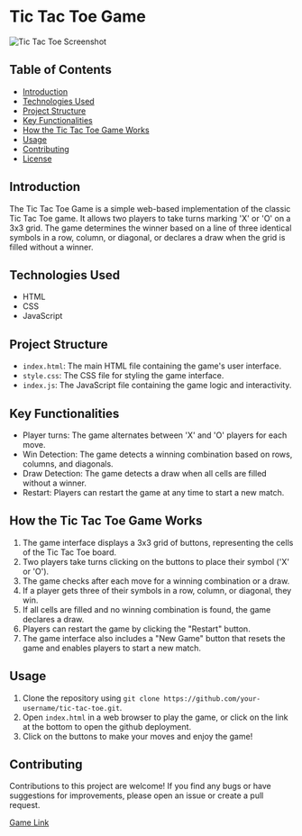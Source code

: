 # Tic Tac Toe Game

![Tic Tac Toe Screenshot]([ss1.png](https://github.com/arindal1/TicTacToe-Game/blob/main/ss1.png))

## Table of Contents
- [Introduction](#introduction)
- [Technologies Used](#technologies-used)
- [Project Structure](#project-structure)
- [Key Functionalities](#key-functionalities)
- [How the Tic Tac Toe Game Works](#how-the-tic-tac-toe-game-works)
- [Usage](#usage)
- [Contributing](#contributing)
- [License](#license)

## Introduction
The Tic Tac Toe Game is a simple web-based implementation of the classic Tic Tac Toe game. It allows two players to take turns marking 'X' or 'O' on a 3x3 grid. The game determines the winner based on a line of three identical symbols in a row, column, or diagonal, or declares a draw when the grid is filled without a winner.

## Technologies Used
- HTML
- CSS
- JavaScript

## Project Structure
- `index.html`: The main HTML file containing the game's user interface.
- `style.css`: The CSS file for styling the game interface.
- `index.js`: The JavaScript file containing the game logic and interactivity.

## Key Functionalities
- Player turns: The game alternates between 'X' and 'O' players for each move.
- Win Detection: The game detects a winning combination based on rows, columns, and diagonals.
- Draw Detection: The game detects a draw when all cells are filled without a winner.
- Restart: Players can restart the game at any time to start a new match.

## How the Tic Tac Toe Game Works
1. The game interface displays a 3x3 grid of buttons, representing the cells of the Tic Tac Toe board.
2. Two players take turns clicking on the buttons to place their symbol ('X' or 'O').
3. The game checks after each move for a winning combination or a draw.
4. If a player gets three of their symbols in a row, column, or diagonal, they win.
5. If all cells are filled and no winning combination is found, the game declares a draw.
6. Players can restart the game by clicking the "Restart" button.
7. The game interface also includes a "New Game" button that resets the game and enables players to start a new match.

## Usage
1. Clone the repository using `git clone https://github.com/your-username/tic-tac-toe.git`.
2. Open `index.html` in a web browser to play the game, or click on the link at the bottom to open the github deployment.
3. Click on the buttons to make your moves and enjoy the game!

## Contributing
Contributions to this project are welcome! If you find any bugs or have suggestions for improvements, please open an issue or create a pull request.



[Game Link](https://arindal1.github.io/TicTacToe-Game/)
